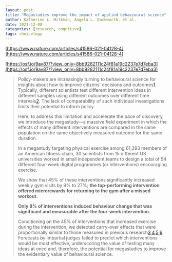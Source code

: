 ```yaml
---
layout: post
title: "Megastudies improve the impact of applied behavioural science"
author: Katherine L. Milkman, Angela L. Duckworth, et al.
date: 2021-12-08
categories: [research, cognitive]
tags: choicelogy
---
```


[https://www.nature.com/articles/s41586-021-04128-4](https://www.nature.com/articles/s41586-021-04128-4)

[https://osf.io/9av87/?view_only=8bb9282111c24f81a19c2237e7d7eba3](https://osf.io/9av87/?view_only=8bb9282111c24f81a19c2237e7d7eba3)

> Policy-makers are increasingly turning to behavioural science for insights about how to improve citizens’ decisions and outcomes[1](https://www.nature.com/articles/s41586-021-04128-4#ref-CR1). Typically, different scientists test different intervention ideas in different samples using different outcomes over different time intervals[2](https://www.nature.com/articles/s41586-021-04128-4#ref-CR2). The lack of comparability of such individual investigations limits their potential to inform policy. 
>
> Here, to address this limitation and accelerate the pace of discovery, we introduce the megastudy—a massive field experiment in which the effects of many different interventions are compared in the same population on the same objectively measured outcome for the same duration. 
>
> In a megastudy targeting physical exercise among 61,293 members of an American fitness chain, 30 scientists from 15 different US universities worked in small independent teams to design a total of 54 different four-week digital programmes (or interventions) encouraging exercise. 
>
> We show that 45% of these interventions significantly increased weekly gym visits by 9% to 27%; **the top-performing intervention offered microrewards for returning to the gym after a missed workout.** 
>
> **Only 8% of interventions induced behaviour change that was significant and measurable after the four-week intervention.** 
>
> Conditioning on the 45% of interventions that increased exercise during the intervention, we detected carry-over effects that were proportionally similar to those measured in previous research[3](https://www.nature.com/articles/s41586-021-04128-4#ref-CR3),[4](https://www.nature.com/articles/s41586-021-04128-4#ref-CR4),[5](https://www.nature.com/articles/s41586-021-04128-4#ref-CR5),[6](https://www.nature.com/articles/s41586-021-04128-4#ref-CR6). Forecasts by impartial judges failed to predict which interventions would be most effective, underscoring the value of testing many ideas at once and, therefore, the potential for megastudies to improve the evidentiary value of behavioural science.
